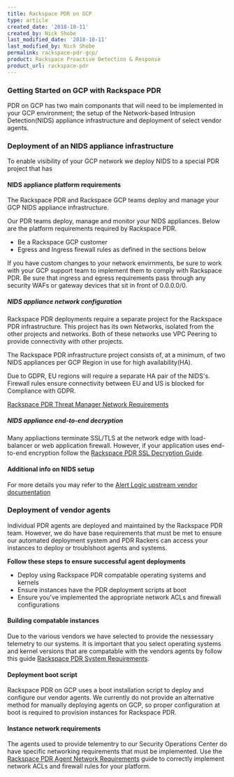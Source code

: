 ```yaml
---
title: Rackspace PDR on GCP
type: article
created_date: '2018-10-11'
created_by: Nick Shobe
last_modified_date: '2018-10-11'
last_modified_by: Nick Shobe
permalink: rackspace-pdr-gcp/
product: Rackspace Proactive Detection & Response
product_url: rackspace-pdr
---
```


### Getting Started on GCP with Rackspace PDR

PDR on GCP has two main componants that will need to be implemented in your GCP environment; the setup of the Network-based Intrusion Detection(NIDS) appliance infrastructure and deployment of select vendor agents.

### Deployment of an NIDS appliance infrastructure

To enable visibility of your GCP network we deploy NIDS to a special PDR project that has

#### NIDS appliance platform requirements
The Rackspace PDR and Rackspace GCP teams deploy and manage your GCP NIDS appliance infrastructure.

Our PDR teams deploy, manage and monitor your NIDS appliances. Below are the platform requirements required by Rackspace PDR.

- Be a Rackspace GCP customer
- Egress and Ingress firewall rules as defined in the sections below

If you have custom changes to your network envirnments, be sure to work with your GCP support team to implement them to comply with Rackspace PDR. Be sure that ingress and egress requirements pass through any security WAFs or gateway devices that sit in front of 0.0.0.0/0.

##### NIDS appliance network configuration

Rackspace PDR deployments require a separate project for the Rackspace PDR infrastructure. This project has its own Networks, isolated from the other projects and networks. Both of these networks use VPC Peering to provide connectivity with other projects.

The Rackspace PDR infrastructure project consists of, at a minimum, of two NIDS appliances per GCP Region in use for high availability(HA).

Due to GDPR, EU regions will require a separate HA pair of the NIDS's. Firewall rules ensure connectivity between EU and US is blocked for Compliance with GDPR.

[Rackspace PDR Threat Manager Network Requirements](/how-to/rackspace-pdr-nids-networking/)

##### NIDS appliance end-to-end decryption
Many appliactions terminate SSL/TLS at the network edge with load-balancer or web application firewall. However, if your application uses end-to-end encryption follow the [Rackspace PDR SSL Decryption Guide](/how-to/rackspace-pdr-ssl-decryption/).

#### Additional info on NIDS setup
For more details you may refer to the [Alert Logic upstream vendor documentation](https://docs.alertlogic.com/install/cloud/amazon-web-services-threat-manager-direct-windows.htm)

### Deployment of vendor agents

Individual PDR agents are deployed and maintained by the Rackspace PDR team. However, we do have base requirements that must be met to ensure our automated deployment system and PDR Rackers can access your instances to deploy or troublshoot agents and systems.

**Follow these steps to ensure successful agent deployments**

- Deploy using Rackspace PDR compatable operating systems and kernels
- Ensure instances have the PDR deployment scripts at boot
- Ensure you've implemented the appropriate network ACLs and firewall configurations

#### Building compatable instances
Due to the various vendors we have selected to provide the nessessary telemetry to our systems. It is important that you select operating systems and kernel versions that are compatable with the vendors agents by follow this guide [Rackspace PDR System Requirements](/how-to/rackspace-pdr-agent-compatablity/).

#### Deployment boot script
Rackspace PDR on GCP uses a boot installation script to deploy and configure our vendor agents. We currently do not provide an alternative method for manually deploying agents on GCP, so proper configuration at boot is required to provision instances for Rackspace PDR.

#### Instance network requirements
The agents used to provide telementry to our Security Operations Center do have specific networking requirements that must be implemented. Use the [Rackspace PDR Agent Network Requirements](/how-to/rackspace-pdr-agent-networking/) guide to correctly implement network ACLs and firewall rules for your platform.
